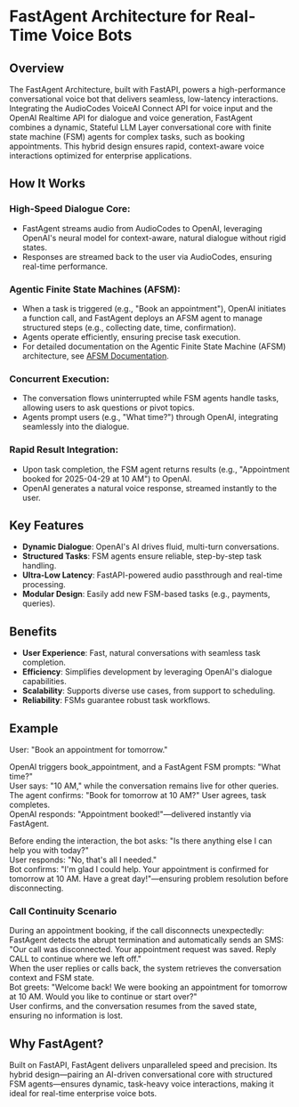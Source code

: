 # FastAgent Architecture for Real-Time Voice Bots

## Overview

The FastAgent Architecture, built with FastAPI, powers a high-performance conversational voice bot that delivers seamless, low-latency interactions. Integrating the AudioCodes VoiceAI Connect API for voice input and the OpenAI Realtime API for dialogue and voice generation, FastAgent combines a dynamic, Stateful LLM Layer conversational core with finite state machine (FSM) agents for complex tasks, such as booking appointments. This hybrid design ensures rapid, context-aware voice interactions optimized for enterprise applications.

## How It Works

### High-Speed Dialogue Core:
- FastAgent streams audio from AudioCodes to OpenAI, leveraging OpenAI's neural model for context-aware, natural dialogue without rigid states.
- Responses are streamed back to the user via AudioCodes, ensuring real-time performance.

### Agentic Finite State Machines (AFSM):
- When a task is triggered (e.g., "Book an appointment"), OpenAI initiates a function call, and FastAgent deploys an AFSM agent to manage structured steps (e.g., collecting date, time, confirmation).
- Agents operate efficiently, ensuring precise task execution.
- For detailed documentation on the Agentic Finite State Machine (AFSM) architecture, see [AFSM Documentation](app/afsm/README.md).

### Concurrent Execution:
- The conversation flows uninterrupted while FSM agents handle tasks, allowing users to ask questions or pivot topics.
- Agents prompt users (e.g., "What time?") through OpenAI, integrating seamlessly into the dialogue.

### Rapid Result Integration:
- Upon task completion, the FSM agent returns results (e.g., "Appointment booked for 2025-04-29 at 10 AM") to OpenAI.
- OpenAI generates a natural voice response, streamed instantly to the user.

## Key Features

- **Dynamic Dialogue**: OpenAI's AI drives fluid, multi-turn conversations.
- **Structured Tasks**: FSM agents ensure reliable, step-by-step task handling.
- **Ultra-Low Latency**: FastAPI-powered audio passthrough and real-time processing.
- **Modular Design**: Easily add new FSM-based tasks (e.g., payments, queries).

## Benefits

- **User Experience**: Fast, natural conversations with seamless task completion.
- **Efficiency**: Simplifies development by leveraging OpenAI's dialogue capabilities.
- **Scalability**: Supports diverse use cases, from support to scheduling.
- **Reliability**: FSMs guarantee robust task workflows.

## Example

User: "Book an appointment for tomorrow."  

OpenAI triggers book_appointment, and a FastAgent FSM prompts: "What time?"  
User says: "10 AM," while the conversation remains live for other queries.  
The agent confirms: "Book for tomorrow at 10 AM?" User agrees, task completes.  
OpenAI responds: "Appointment booked!"—delivered instantly via FastAgent.

Before ending the interaction, the bot asks: "Is there anything else I can help you with today?"  
User responds: "No, that's all I needed."  
Bot confirms: "I'm glad I could help. Your appointment is confirmed for tomorrow at 10 AM. Have a great day!"—ensuring problem resolution before disconnecting.

### Call Continuity Scenario

During an appointment booking, if the call disconnects unexpectedly:  
FastAgent detects the abrupt termination and automatically sends an SMS: "Our call was disconnected. Your appointment request was saved. Reply CALL to continue where we left off."  
When the user replies or calls back, the system retrieves the conversation context and FSM state.  
Bot greets: "Welcome back! We were booking an appointment for tomorrow at 10 AM. Would you like to continue or start over?"  
User confirms, and the conversation resumes from the saved state, ensuring no information is lost.

## Why FastAgent?

Built on FastAPI, FastAgent delivers unparalleled speed and precision. Its hybrid design—pairing an AI-driven conversational core with structured FSM agents—ensures dynamic, task-heavy voice interactions, making it ideal for real-time enterprise voice bots.
